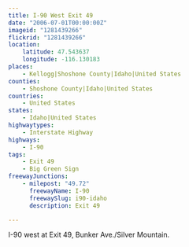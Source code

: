 ```yaml
---
title: I-90 West Exit 49
date: "2006-07-01T00:00:00Z"
imageid: "1281439266"
flickrid: "1281439266"
location:
    latitude: 47.543637
    longitude: -116.130183
places:
    - Kellogg|Shoshone County|Idaho|United States
counties:
    - Shoshone County|Idaho|United States
countries:
    - United States
states:
    - Idaho|United States
highwaytypes:
    - Interstate Highway
highways:
    - I-90
tags:
    - Exit 49
    - Big Green Sign
freewayJunctions:
    - milepost: "49.72"
      freewayName: I-90
      freewaySlug: i90-idaho
      description: Exit 49

---
```

I-90 west at Exit 49, Bunker Ave./Silver Mountain.